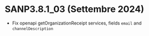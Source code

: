# SANP3.8.1_03 (Settembre 2024)
- Fix openapi getOrganizationReceipt services, fields `email` and `channelDescription`
